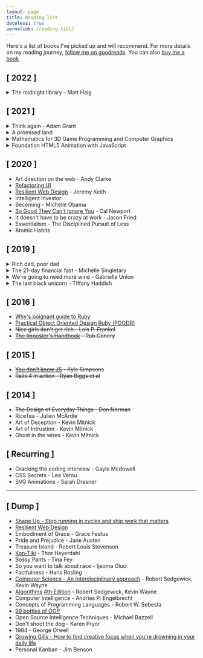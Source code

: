 ```yaml
---
layout: page
title: Reading list
dateless: true
permalink: /reading-list/
---
```

Here's a list of books I've picked up and will recommend. For more details on my reading journey,
[follow me on goodreads][15]. You can also [buy me a book][21]

## [ 2022 ]

<details>
<summary>The midnight library - Matt Haig</summary>

[Get it on amazon](https://amz.run/58wQ)

</details>

## [ 2021 ]

<details>
<summary>Think again - Adam Grant</summary>

[Get it on amazon](https://amz.run/55mm)

</details>
<details>
<summary>A promised land</summary>

[Get it on amazon](https://amzn.to/2LFcFtY)

</details>
<details>
<summary>Mathematics for 3D Game Programming and Computer Graphics</summary>

[Get it on amazon](https://amzn.to/3apTqxG)

</details>
<details>
<summary>Foundation HTML5 Animation with JavaScript</summary>

[Get it on amazon](https://amzn.to/3emGKJ4)

</details>

## [ 2020 ]
- Art direction on the web - Andy Clarke
- [Refactoring UI][19]
- [Resilient Web Design][20] - Jeremy Keith
- Intelligent Investor
- Becoming - Michelle Obama
- [So Good They Can't Ignore You][32] - Cal Newport
- It doesn't have to be crazy at work - Jason Fried
- Essentialism - The Disciplined Pursuit of Less
- Atomic Habits

## [ 2019 ]
<details>
<summary>Rich dad, poor dad</summary>

</details>
<details>
<summary>The 21-day financial fast - Michelle Singletary</summary>

[Read my review on goodreads][16]

</details>
<details>
<summary>We're going to need more wine - Gabrielle Union</summary>

</details>
<details>
<summary>The last black unicorn - Tiffany Haddish</summary>

</details>

## [ 2016 ]
- [Why's poignant guide to Ruby][1]
- [Practical Object Oriented Design Ruby (POODR)][2]
- <del>Nice girls don't get rich - Lois P. Frankel</del>
- <del>[The Imposter's Handbook][6] - Rob Conery</del>

## [ 2015 ]
- <del>[You don't know JS][5] - Kyle Simpsons</del>
- <del>Rails 4 in action - Ryan Biggs et al</del>

## [ 2014 ]
- <del>The Design of Everyday Things - Don Norman</del>
- RiceTea - Julien McArdle
- Art of Deception - Kevin Mitnick
- Art of Intrustion - Kevin Mitnick
- Ghost in the wires - Kevin Mitnick

## [ Recurring ]
- Cracking the coding interview - Gayle Mcdowell
- CSS Secrets - Lea Verou
- SVG Animations - Sarah Drasner

<hr>

## [ Dump ]
- [Shape Up - Stop running in cycles and ship work that matters][17]
- [Resilient Web Design][18]
- Embodiment of Grace - Grace Festus
- Pride and Prejudice - Jane Austen
- Treasure Island - Robert Louis Stevenson
- [Kon-Tiki][33] - Thor Heyerdahl
- Bossy Pants - Tina Fey
- So you want to talk about race - Ijeoma Oluo
- Factfulness - Hans Rosling
- [Computer Science - An Interdisciplinary approach][34] - Robert Sedgewick, Kevin Wayne
- [Algorithms][35] [4th Edition][12] - Robert Sedgewick, Kevin Wayne
- Computer Intelligence - Andries P. Engelbrecht
- Concepts of Programming Languages - Robert W. Sebesta
- [99 bottles of OOP][14]
- Open Source Intelligence Techniques - Michael Bazzell
- Don't shoot the dog - Karen Pryor
- 1984 - George Orwell
- [Growing Gills - How to find creative focus when you're drowning in your daily life][36]
- Personal Kanban - Jim Benson


[1]:http://mislav.uniqpath.com/poignant-guide/
[2]:http://www.poodr.com
[5]:https://github.com/getify/You-Dont-Know-JS
[6]:https://bigmachine.io/products/the-imposters-handbook/
[12]:http://algs4.cs.princeton.edu/home/
[14]:https://www.sandimetz.com/99bottles
[15]:https://www.goodreads.com/user/show/22575742-joseph-rex
[16]:https://www.goodreads.com/review/show/2801800510
[17]:https://basecamp.com/shapeup
[18]:https://resilientwebdesign.com/introduction/
[19]:https://refactoringui.com/
[20]:https://resilientwebdesign.com
[21]:https://read.gift/u/josephrexme


<!-- Amazon Affiliate Links -->
[31]: https://amzn.to/2LFcFtY
[32]:https://www.amazon.com/Good-They-Cant-Ignore-You/dp/1455509124?tag=josephrexme-20&geniuslink=true
[33]:https://www.amazon.com/Kon-Tiki-Across-Pacific-Thor-Heyerdahl/dp/0671726528?tag=josephrexme-20&geniuslink=true
[34]:https://www.amazon.com/gp/product/0134076427?tag=josephrexme-20&geniuslink=true
[35]:https://www.amazon.com/gp/product/032157351X?tag=josephrexme-20&geniuslink=true
[36]:https://www.amazon.com/dp/B07284HSHQ?tag=josephrexme-20&geniuslink=true

